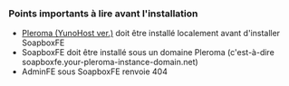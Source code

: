 
### Points importants à lire avant l'installation

- [Pleroma (YunoHost ver.)](https://github.com/YunoHost-Apps/pleroma_ynh) doit être installé localement avant d'installer SoapboxFE
- SoapboxFE doit être installé sous un domaine Pleroma (c'est-à-dire soapboxfe.your-pleroma-instance-domain.net)
- AdminFE sous SoapboxFE renvoie 404
